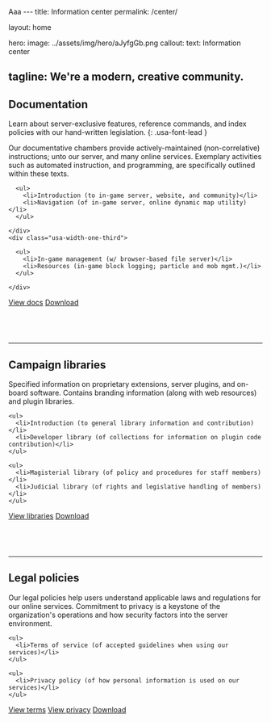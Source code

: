 Aaa ---
title: Information center
permalink: /center/

layout: home

hero:
  image: ../assets/img/hero/aJyfgGb.png
  callout:
    text: Information center

tagline: We're a modern, creative community.
---

## Documentation
Learn about server-exclusive features, reference commands, and index policies with our hand-written legislation.
{: .usa-font-lead }

Our documentative chambers provide actively-maintained (non-correlative) instructions; unto our server, and many online services. Exemplary activities such as automated instruction, and programming, are specifically outlined within these texts.

  <div class="usa-grid-full">
    <div class="usa-width-one-third">

      <ul>
        <li>Introduction (to in-game server, website, and community)</li>
        <li>Navigation (of in-game server, online dynamic map utility)</li>
      </ul>

    </div>
    <div class="usa-width-one-third">

      <ul>
        <li>In-game management (w/ browser-based file server)</li>
        <li>Resources (in-game block logging; particle and mob mgmt.)</li>
      </ul>

    </div>
  </div>

<a class="usa-button usa-button" href="../docs">View docs</a>
<a class="usa-button usa-button-secondary" href="../download">Download</a>

<hr style="margin-top: 4.5rem;">

## Campaign libraries
Specified information on proprietary extensions, server plugins, and on-board software. Contains branding information (along with web resources) and plugin libraries.

<div class="usa-grid-full">
  <div class="usa-width-one-third">

    <ul>
      <li>Introduction (to general library information and contribution)</li>
      <li>Developer library (of collections for information on plugin code contribution)</li>
    </ul>

  </div>
  <div class="usa-width-one-third">

    <ul>
      <li>Magisterial library (of policy and procedures for staff members)</li>
      <li>Judicial library (of rights and legislative handling of members)</li>
    </ul>

  </div>
</div>

<a class="usa-button usa-button" href="../library">View libraries</a>
<a class="usa-button usa-button-secondary" href="../download">Download</a>

<hr style="margin-top: 4.5rem;">

## Legal policies
Our legal policies help users understand applicable laws and regulations for our online services. Commitment to privacy is a keystone of the organization's operations and how security factors into the server environment.

<div class="usa-grid-full">
  <div class="usa-width-one-third">

    <ul>
      <li>Terms of service (of accepted guidelines when using our services)</li>
    </ul>

  </div>
  <div class="usa-width-one-third">

    <ul>
      <li>Privacy policy (of how personal information is used on our services)</li>
    </ul>

  </div>
</div>

<a class="usa-button usa-button" href="../terms">View terms</a>
<a class="usa-button usa-button" href="../privacy">View privacy</a>
<a class="usa-button usa-button-secondary" href="../download">Download</a>
